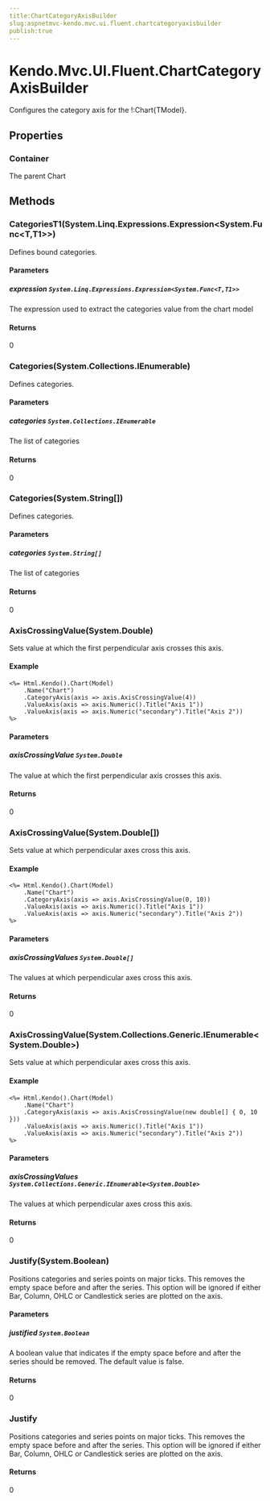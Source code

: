 ```yaml
---
title:ChartCategoryAxisBuilder
slug:aspnetmvc-kendo.mvc.ui.fluent.chartcategoryaxisbuilder
publish:true
---
```


# Kendo.Mvc.UI.Fluent.ChartCategoryAxisBuilder
Configures the category axis for the !:Chart{TModel}.


## Properties
### Container
The parent Chart



## Methods

### CategoriesT1(System.Linq.Expressions.Expression\<System.Func\<T,T1\>\>)
Defines bound categories.


#### Parameters

##### expression `System.Linq.Expressions.Expression<System.Func<T,T1>>`
The expression used to extract the categories value from the chart model



#### Returns
0


### Categories(System.Collections.IEnumerable)
Defines categories.


#### Parameters

##### categories `System.Collections.IEnumerable`
The list of categories



#### Returns
0


### Categories(System.String[])
Defines categories.


#### Parameters

##### categories `System.String[]`
The list of categories



#### Returns
0


### AxisCrossingValue(System.Double)
Sets value at which the first perpendicular axis crosses this axis.

#### Example

    <%= Html.Kendo().Chart(Model)
        .Name("Chart")
        .CategoryAxis(axis => axis.AxisCrossingValue(4))
        .ValueAxis(axis => axis.Numeric().Title("Axis 1"))
        .ValueAxis(axis => axis.Numeric("secondary").Title("Axis 2"))
    %>
        


#### Parameters

##### axisCrossingValue `System.Double`
The value at which the first perpendicular axis crosses this axis.



#### Returns
0


### AxisCrossingValue(System.Double[])
Sets value at which perpendicular axes cross this axis.

#### Example

    <%= Html.Kendo().Chart(Model)
        .Name("Chart")
        .CategoryAxis(axis => axis.AxisCrossingValue(0, 10))
        .ValueAxis(axis => axis.Numeric().Title("Axis 1"))
        .ValueAxis(axis => axis.Numeric("secondary").Title("Axis 2"))
    %>
        


#### Parameters

##### axisCrossingValues `System.Double[]`
The values at which perpendicular axes cross this axis.



#### Returns
0


### AxisCrossingValue(System.Collections.Generic.IEnumerable\<System.Double\>)
Sets value at which perpendicular axes cross this axis.

#### Example

    <%= Html.Kendo().Chart(Model)
        .Name("Chart")
        .CategoryAxis(axis => axis.AxisCrossingValue(new double[] { 0, 10 }))
        .ValueAxis(axis => axis.Numeric().Title("Axis 1"))
        .ValueAxis(axis => axis.Numeric("secondary").Title("Axis 2"))
    %>
        


#### Parameters

##### axisCrossingValues `System.Collections.Generic.IEnumerable<System.Double>`
The values at which perpendicular axes cross this axis.



#### Returns
0


### Justify(System.Boolean)
Positions categories and series points on major ticks. This removes the empty space before and after the series.
            This option will be ignored if either Bar, Column, OHLC or Candlestick series are plotted on the axis.


#### Parameters

##### justified `System.Boolean`
A boolean value that indicates if the empty space before and after the series should be removed.
            The default value is false.



#### Returns
0


### Justify
Positions categories and series points on major ticks. This removes the empty space before and after the series.
            This option will be ignored if either Bar, Column, OHLC or Candlestick series are plotted on the axis.



#### Returns
0



